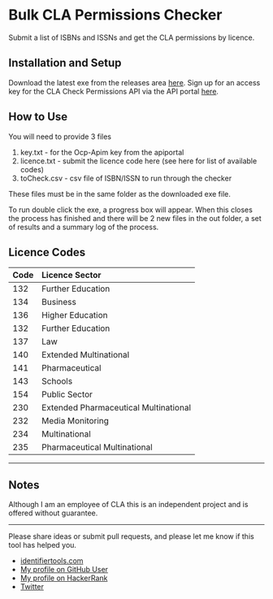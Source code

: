 
# Bulk CLA Permissions Checker
Submit a list of ISBNs and ISSNs and get the CLA permissions by licence.

## Installation and Setup
Download the latest exe from the releases area [here](https://github.com/alcole/bulk-cla-permissions/releases).
Sign up for an access key for the CLA Check Permissions API via the API portal [here](https://apiportal.cla.co.uk/products).

## How to Use
You will need to provide 3 files

 1. key.txt - for the Ocp-Apim key from the apiportal
 2. licence.txt - submit the licence code here (see here for list of available codes)
 3. toCheck.csv - csv file of ISBN/ISSN to run through the checker
 
These files must be in the same folder as the downloaded exe file.

To run double click the exe, a progress box will appear. When this closes the process has finished and there will be 2 new files in the out folder, a set of results and a summary log of the process.


## Licence Codes
| Code | Licence Sector                        |
|:-----|:--------------------------------------|
|  132 | Further Education                     |
|  134 | Business                              |
|  136 | Higher Education                      |
|  132 | Further Education                     |
|  137 | Law                                   |
|  140 | Extended Multinational                |
|  141 | Pharmaceutical                        |
|  143 | Schools                               |
|  154 | Public Sector                         |
|  230 | Extended Pharmaceutical Multinational |
|  232 | Media Monitoring                      |
|  234 | Multinational                         |
|  235 | Pharmaceutical Multinational          |

* * *

## Notes
Although I am an employee of CLA this is an independent project and is offered without guarantee.

 * * *
Please share ideas or submit pull requests, and please let me know if this tool has helped you.
 * [identifiertools.com ](https://www.identifiertools.com/)
 * [My profile on GitHub User](https://ghuser.io/alcole/)
 * [My profile on HackerRank](https://www.hackerrank.com/alcole)
 * [Twitter](https://twitter.com/AlexJCole)

